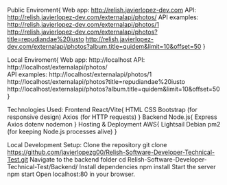 Public Enviroment{
	Web app: 
  	http://relish.javierlopez-dev.com
	API:
  	http://relish.javierlopez-dev.com/externalapi/photos/
	API examples:
  	http://relish.javierlopez-dev.com/externalapi/photos/1
  	http://relish.javierlopez-dev.com/externalapi/photos?title=repudiandae%20iusto
  	http://relish.javierlopez-dev.com/externalapi/photos?album.title=quidem&limit=10&offset=50
}

Local Enviroment{
	Web app: 
  	http://localhost
	API:
  	http://localhost/externalapi/photos/  
	API examples:
  	http://localhost/externalapi/photos/1
  	http://localhost/externalapi/photos?title=repudiandae%20iusto
  	http://localhost/externalapi/photos?album.title=quidem&limit=10&offset=50
}

Technologies Used: 
Frontend
  React/Vite{
  	HTML
  	CSS
  	Bootstrap (for responsive design)
  	Axios (for HTTP requests)
  }
Backend
  Node.js{
  	Express
  	Axios
  	dotenv 
  	nodemon
  }
Hosting & Deployment
  AWS{
  	Lightsail
  	Debian
  	pm2 (for keeping Node.js processes alive)
  }

Local Development Setup:
	Clone the repository
	  git clone https://github.com/javierlopezg00/Relish-Software-Developer-Technical-Test.git
	Navigate to the backend folder
	  cd Relish-Software-Developer-Technical-Test/Backend/
	Install dependencies
	  npm install
	Start the server
	  npm start
	Open localhost:80 in your browser.

